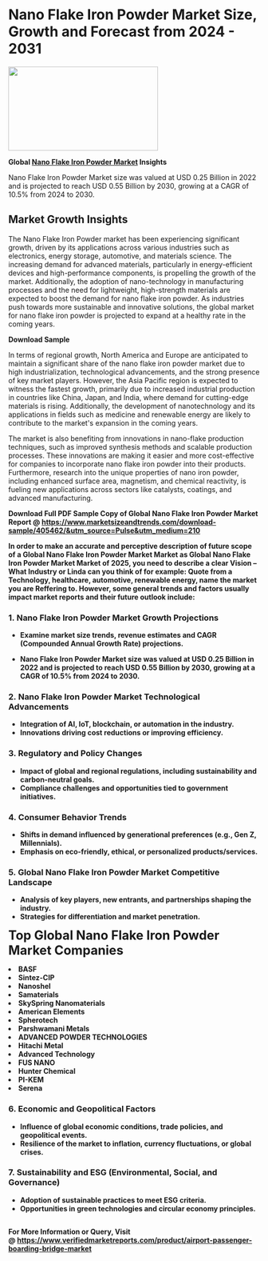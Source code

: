 <H1>Nano Flake Iron Powder Market Size, Growth and Forecast from 2024 - 2031</H1><img class="aligncenter size-medium wp-image-584254" src="https://thirdeyenews.in/wp-content/uploads/2024/09/Global-Market-Research-300x168.jpeg" alt="" width="300" height="168" /><p><strong>Global&nbsp;<a href="https://www.marketsizeandtrends.com/download-sample/405462/&amp;utm_source=Pulse&amp;utm_medium=210">Nano Flake Iron Powder Market</a> Insights</strong></p><p>Nano Flake Iron Powder Market size was valued at USD 0.25 Billion in 2022 and is projected to reach USD 0.55 Billion by 2030, growing at a CAGR of 10.5% from 2024 to 2030.</p><p><h2>Market Growth Insights</h2> <p>The Nano Flake Iron Powder market has been experiencing significant growth, driven by its applications across various industries such as electronics, energy storage, automotive, and materials science. The increasing demand for advanced materials, particularly in energy-efficient devices and high-performance components, is propelling the growth of the market. Additionally, the adoption of nano-technology in manufacturing processes and the need for lightweight, high-strength materials are expected to boost the demand for nano flake iron powder. As industries push towards more sustainable and innovative solutions, the global market for nano flake iron powder is projected to expand at a healthy rate in the coming years.</p> <p><strong>Download Sample</strong></p> <p>In terms of regional growth, North America and Europe are anticipated to maintain a significant share of the nano flake iron powder market due to high industrialization, technological advancements, and the strong presence of key market players. However, the Asia Pacific region is expected to witness the fastest growth, primarily due to increased industrial production in countries like China, Japan, and India, where demand for cutting-edge materials is rising. Additionally, the development of nanotechnology and its applications in fields such as medicine and renewable energy are likely to contribute to the market's expansion in the coming years.</p> <p>The market is also benefiting from innovations in nano-flake production techniques, such as improved synthesis methods and scalable production processes. These innovations are making it easier and more cost-effective for companies to incorporate nano flake iron powder into their products. Furthermore, research into the unique properties of nano iron powder, including enhanced surface area, magnetism, and chemical reactivity, is fueling new applications across sectors like catalysts, coatings, and advanced manufacturing.</p> <p><strong></p><p><span class=""><strong>Download Full PDF Sample Copy of Global Nano Flake Iron Powder Market Report</strong> @ <a href="https://www.marketsizeandtrends.com/download-sample/405462/&amp;utm_source=Pulse&amp;utm_medium=210" target="_blank">https://www.marketsizeandtrends.com/download-sample/405462/&amp;utm_source=Pulse&amp;utm_medium=210</a></span></p><p>In order to make an accurate and perceptive description of future scope of a Global&nbsp;Nano Flake Iron Powder Market Market as Global&nbsp;Nano Flake Iron Powder Market Market of 2025, you need to describe a clear Vision &ndash; What Industry or Linda can you think of for example: Quote from a Technology, healthcare, automotive, renewable energy, name the market you are Reffering to. However, some general trends and factors usually impact market reports and their future outlook include:</p><h3>1.&nbsp;<strong>Nano Flake Iron Powder Market Growth Projections</strong></h3><ul><li>Examine market size trends, revenue estimates and CAGR (Compounded Annual Growth Rate) projections.</li><li><p>Nano Flake Iron Powder Market size was valued at USD 0.25 Billion in 2022 and is projected to reach USD 0.55 Billion by 2030, growing at a CAGR of 10.5% from 2024 to 2030.</p></li></ul><h3>2.&nbsp;<strong>Nano Flake Iron Powder Market Technological Advancements</strong></h3><ul><li>Integration of AI, IoT, blockchain, or automation in the industry.</li><li>Innovations driving cost reductions or improving efficiency.</li></ul><h3>3.&nbsp;<strong>Regulatory and Policy Changes</strong></h3><ul><li>Impact of global and regional regulations, including sustainability and carbon-neutral goals.</li><li>Compliance challenges and opportunities tied to government initiatives.</li></ul><h3>4.&nbsp;<strong>Consumer Behavior Trends</strong></h3><ul><li>Shifts in demand influenced by generational preferences (e.g., Gen Z, Millennials).</li><li>Emphasis on eco-friendly, ethical, or personalized products/services.</li></ul><h3>5.&nbsp;<strong>Global Nano Flake Iron Powder Market Competitive Landscape</strong></h3><ul><li>Analysis of key players, new entrants, and partnerships shaping the industry.</li><li>Strategies for differentiation and market penetration.</li></ul><p data-pm-slice="1 1 []"><span style="color: inherit; font-family: inherit; font-size: 25px;">Top Global Nano Flake Iron Powder Market Companies</span></p><div class="" data-test-id=""><p><li>BASF</li><li> Sintez-CIP</li><li> Nanoshel</li><li> Samaterials</li><li> SkySpring Nanomaterials</li><li> American Elements</li><li> Spherotech</li><li> Parshwamani Metals</li><li> ADVANCED POWDER TECHNOLOGIES</li><li> Hitachi Metal</li><li> Advanced Technology</li><li> FUS NANO</li><li> Hunter Chemical</li><li> PI-KEM</li><li> Serena</li></p></div><h3>6.&nbsp;<strong>Economic and Geopolitical Factors</strong></h3><ul><li>Influence of global economic conditions, trade policies, and geopolitical events.</li><li>Resilience of the market to inflation, currency fluctuations, or global crises.</li></ul><h3>7.&nbsp;<strong>Sustainability and ESG (Environmental, Social, and Governance)</strong></h3><ul><li>Adoption of sustainable practices to meet ESG criteria.</li><li>Opportunities in green technologies and circular economy principles.</li></ul><h2><strong style="font-size: 14px;">For More Information or Query, Visit @&nbsp;</strong><a style="background-color: #ffffff; font-size: 14px;" href="https://www.marketsizeandtrends.com/report/nano-flake-iron-powder-market/" target="_blank">https://www.verifiedmarketreports.com/product/airport-passenger-boarding-bridge-market</a></h2>
